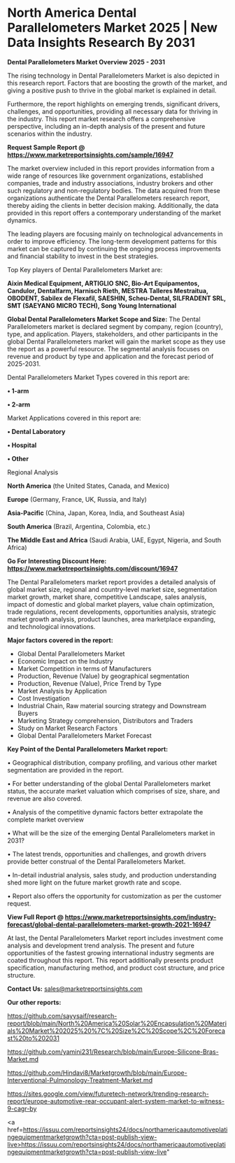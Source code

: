 # North America Dental Parallelometers Market 2025 | New Data Insights Research By 2031

<Strong> Dental Parallelometers Market Overview 2025 - 2031</strong>

The rising technology in Dental Parallelometers Market is also depicted in this research report. Factors that are boosting the growth of the market, and giving a positive push to thrive in the global market is explained in detail.

Furthermore, the report highlights on emerging trends, significant drivers, challenges, and opportunities, providing all necessary data for thriving in the industry. This report market research offers a comprehensive perspective, including an in-depth analysis of the present and future scenarios within the industry.

<strong>Request Sample Report @ <a href=https://www.marketreportsinsights.com/sample/16947>https://www.marketreportsinsights.com/sample/16947</a></strong>

The market overview included in this report provides information from a wide range of resources like government organizations, established companies, trade and industry associations, industry brokers and other such regulatory and non-regulatory bodies. The data acquired from these organizations authenticate the Dental Parallelometers research report, thereby aiding the clients in better decision making. Additionally, the data provided in this report offers a contemporary understanding of the market dynamics.

The leading players are focusing mainly on technological advancements in order to improve efficiency. The long-term development patterns for this market can be captured by continuing the ongoing process improvements and financial stability to invest in the best strategies.

Top Key players of Dental Parallelometers Market are:

<strong>Aixin Medical Equipment, ARTIGLIO SNC, Bio-Art Equipamentos, Candulor, Dentalfarm, Harnisch Rieth, MESTRA Talleres Mestraitua, OBODENT, Sabilex de Flexafil, SAESHIN, Scheu-Dental, SILFRADENT SRL, SMT (SAEYANG MICRO TECH), Song Young International</strong>

<strong><b>Global Dental Parallelometers Market Scope and Size:</b></strong>
The Dental Parallelometers market is declared segment by company, region (country), type, and application. Players, stakeholders, and other participants in the global Dental Parallelometers market will gain the market scope as they use the report as a powerful resource. The segmental analysis focuses on revenue and product by type and application and the forecast period of 2025-2031.

Dental Parallelometers Market Types covered in this report are:

<strong>• 1-arm

• 2-arm</strong>

Market Applications covered in this report are:

<strong>• Dental Laboratory

• Hospital

• Other</strong> 

Regional Analysis

<strong>North America</strong> (the United States, Canada, and Mexico)

<strong>Europe</strong> (Germany, France, UK, Russia, and Italy)

<strong>Asia-Pacific</strong> (China, Japan, Korea, India, and Southeast Asia)

<strong>South America</strong> (Brazil, Argentina, Colombia, etc.)

<strong>The Middle East and Africa</strong> (Saudi Arabia, UAE, Egypt, Nigeria, and South Africa)

<strong>Go For Interesting Discount Here: <a href=https://www.marketreportsinsights.com/discount/16947>https://www.marketreportsinsights.com/discount/16947</a></strong>

The Dental Parallelometers market report provides a detailed analysis of global market size, regional and country-level market size, segmentation market growth, market share, competitive Landscape, sales analysis, impact of domestic and global market players, value chain optimization, trade regulations, recent developments, opportunities analysis, strategic market growth analysis, product launches, area marketplace expanding, and technological innovations.

<strong><b>Major factors covered in the report:</b></strong>
<ul>
  <li>Global Dental Parallelometers Market </li>
  <li>Economic Impact on the Industry</li>
  <li>Market Competition in terms of Manufacturers</li>
  <li>Production, Revenue (Value) by geographical segmentation</li>
  <li>Production, Revenue (Value), Price Trend by Type</li>
  <li>Market Analysis by Application</li>
  <li>Cost Investigation</li>
  <li>Industrial Chain, Raw material sourcing strategy and Downstream Buyers</li>
  <li>Marketing Strategy comprehension, Distributors and Traders</li>
  <li>Study on Market Research Factors</li>
  <li>Global Dental Parallelometers Market Forecast</li>
</ul>

<strong><b>Key Point of the Dental Parallelometers Market report:</b></strong>

• Geographical distribution, company profiling, and various other market segmentation are provided in the report.

• For better understanding of the global Dental Parallelometers market status, the accurate market valuation which comprises of size, share, and revenue are also covered.

• Analysis of the competitive dynamic factors better extrapolate the complete market overview

• What will be the size of the emerging Dental Parallelometers market in 2031?

• The latest trends, opportunities and challenges, and growth drivers provide better construal of the Dental Parallelometers Market.

• In-detail industrial analysis, sales study, and production understanding shed more light on the future market growth rate and scope.

• Report also offers the opportunity for customization as per the customer request.

<strong><b>View Full Report @ <a href=https://www.marketreportsinsights.com/industry-forecast/global-dental-parallelometers-market-growth-2021-16947>https://www.marketreportsinsights.com/industry-forecast/global-dental-parallelometers-market-growth-2021-16947</a></b></strong>


At last, the Dental Parallelometers Market report includes investment come analysis and development trend analysis. The present and future opportunities of the fastest growing international industry segments are coated throughout this report. This report additionally presents product specification, manufacturing method, and product cost structure, and price structure.

<strong>Contact Us:</strong>
sales@marketreportsinsights.com

<strong>Our other reports:</strong>

<a href=https://github.com/sayysaif/research-report/blob/main/North%20America%20Solar%20Encapsulation%20Materials%20Market%202025%20%7C%20Size%2C%20Scope%2C%20Forecast%20to%202031>https://github.com/sayysaif/research-report/blob/main/North%20America%20Solar%20Encapsulation%20Materials%20Market%202025%20%7C%20Size%2C%20Scope%2C%20Forecast%20to%202031</a>

<a href=https://github.com/yamini231/Research/blob/main/Europe-Silicone-Bras-Market.md>https://github.com/yamini231/Research/blob/main/Europe-Silicone-Bras-Market.md</a>

<a href=https://github.com/Hindavi8/Marketgrowth/blob/main/Europe-Interventional-Pulmonology-Treatment-Market.md>https://github.com/Hindavi8/Marketgrowth/blob/main/Europe-Interventional-Pulmonology-Treatment-Market.md</a>

<a href=https://sites.google.com/view/futuretech-network/trending-research-report/europe-automotive-rear-occupant-alert-system-market-to-witness-9-cagr-by>https://sites.google.com/view/futuretech-network/trending-research-report/europe-automotive-rear-occupant-alert-system-market-to-witness-9-cagr-by</a>

<a href=https://issuu.com/reportsinsights24/docs/northamericaautomotiveplatingequipmentmarketgrowth?cta=post-publish-view-live>https://issuu.com/reportsinsights24/docs/northamericaautomotiveplatingequipmentmarketgrowth?cta=post-publish-view-live</a>"
